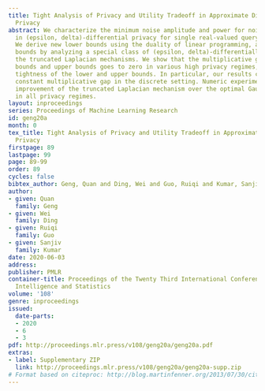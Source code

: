 ```yaml
---
title: Tight Analysis of Privacy and Utility Tradeoff in Approximate Differential
  Privacy
abstract: We characterize the minimum noise amplitude and power for noise-adding mechanisms
  in (epsilon, delta)-differential privacy for single real-valued query function.
  We derive new lower bounds using the duality of linear programming, and new upper
  bounds by analyzing a special class of (epsilon, delta)-differentially private mechanisms,
  the truncated Laplacian mechanisms. We show that the multiplicative gap of the lower
  bounds and upper bounds goes to zero in various high privacy regimes, proving the
  tightness of the lower and upper bounds. In particular, our results close the previous
  constant multiplicative gap in the discrete setting. Numeric experiments show the
  improvement of the truncated Laplacian mechanism over the optimal Gaussian mechanism
  in all privacy regimes.
layout: inproceedings
series: Proceedings of Machine Learning Research
id: geng20a
month: 0
tex_title: Tight Analysis of Privacy and Utility Tradeoff in Approximate Differential
  Privacy
firstpage: 89
lastpage: 99
page: 89-99
order: 89
cycles: false
bibtex_author: Geng, Quan and Ding, Wei and Guo, Ruiqi and Kumar, Sanjiv
author:
- given: Quan
  family: Geng
- given: Wei
  family: Ding
- given: Ruiqi
  family: Guo
- given: Sanjiv
  family: Kumar
date: 2020-06-03
address: 
publisher: PMLR
container-title: Proceedings of the Twenty Third International Conference on Artificial
  Intelligence and Statistics
volume: '108'
genre: inproceedings
issued:
  date-parts:
  - 2020
  - 6
  - 3
pdf: http://proceedings.mlr.press/v108/geng20a/geng20a.pdf
extras:
- label: Supplementary ZIP
  link: http://proceedings.mlr.press/v108/geng20a/geng20a-supp.zip
# Format based on citeproc: http://blog.martinfenner.org/2013/07/30/citeproc-yaml-for-bibliographies/
---
```

